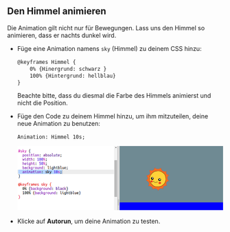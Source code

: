 ## Den Himmel animieren

Die Animation gilt nicht nur für Bewegungen. Lass uns den Himmel so animieren, dass er nachts dunkel wird.

+ Füge eine Animation namens `sky` (Himmel) zu deinem CSS hinzu:

    ```
    @keyframes Himmel {
        0% {Hinergrund: schwarz }
        100% {Hintergrund: hellblau}
    }
    ```

    Beachte bitte, dass du diesmal die Farbe des Himmels animierst und nicht die Position.

+ Füge den Code zu deinem Himmel hinzu, um ihm mitzuteilen, deine neue Animation zu benutzen:

    ```
    Animation: Himmel 10s;
    ```

    ![screenshot](images/sunrise-sky.png)

+ Klicke auf **Autorun**, um deine Animation zu testen. 



